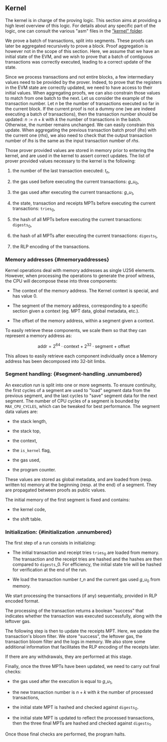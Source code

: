 ## Kernel

The kernel is in charge of the proving logic. This section aims at
providing a high level overview of this logic. For details about any
specific part of the logic, one can consult the various "asm" files in
the ["kernel"
folder](https://github.com/0xPolygonZero/plonky2/tree/main/evm/src/cpu/kernel).

We prove a batch of transactions, split into segments. These proofs can
later be aggregated recursively to prove a block. Proof aggregation is
however not in the scope of this section. Here, we assume that we have
an initial state of the EVM, and we wish to prove that a batch of
contiguous transactions was correctly executed, leading to a correct
update of the state.

Since we process transactions and not entire blocks, a few intermediary
values need to be provided by the prover. Indeed, to prove that the
registers in the EVM state are correctly updated, we need to have access
to their initial values. When aggregating proofs, we can also constrain
those values to match from one batch to the next. Let us consider the
example of the transaction number. Let $n$ be the number of transactions
executed so far in the current block. If the current proof is not a
dummy one (we are indeed executing a batch of transactions), then the
transaction number should be updated: $n := n+k$ with $k$ the number of
transactions in the batch. Otherwise, the number remains unchanged. We
can easily constrain this update. When aggregating the previous
transaction batch proof ($lhs$) with the current one ($rhs$), we also
need to check that the output transaction number of $lhs$ is the same as
the input transaction number of $rhs$.

Those prover provided values are stored in memory prior to entering the
kernel, and are used in the kernel to assert correct updates. The list
of prover provided values necessary to the kernel is the following:

1.  the number of the last transaction executed: $t_n$,

2.  the gas used before executing the current transactions: $g\_u_0$,

3.  the gas used after executing the current transactions: $g\_u_1$,

4.  the state, transaction and receipts MPTs before executing the
    current transactions: $\texttt{tries}_0$,

5.  the hash of all MPTs before executing the current transactions:
    $\texttt{digests}_0$,

6.  the hash of all MPTs after executing the current transactions:
    $\texttt{digests}_1$,

7.  the RLP encoding of the transactions.

### Memory addresses {#memoryaddresses}

Kernel operations deal with memory addresses as single U256 elements.
However, when processing the operations to generate the proof witness,
the CPU will decompose these into three components:

-   The context of the memory address. The Kernel context is special,
    and has value 0.

-   The segment of the memory address, corresponding to a specific
    section given a context (eg. MPT data, global metadata, etc.).

-   The offset of the memory address, within a segment given a context.

To easily retrieve these components, we scale them so that they can
represent a memory address as:

$$\mathrm{addr} = 2^{64} \cdot \mathrm{context} + 2^{32} \cdot \mathrm{segment} + \mathrm{offset}$$

This allows to easily retrieve each component individually once a Memory
address has been decomposed into 32-bit limbs.

### Segment handling: {#segment-handling .unnumbered}

An execution run is split into one or more segments. To ensure
continuity, the first cycles of a segment are used to \"load\" segment
data from the previous segment, and the last cycles to \"save\" segment
data for the next segment. The number of CPU cycles of a segment is
bounded by `MAX_CPU_CYCLES`, which can be tweaked for best performance.
The segment data values are:

-   the stack length,

-   the stack top,

-   the context,

-   the `is_kernel` flag,

-   the gas used,

-   the program counter.

These values are stored as global metadata, and are loaded from (resp.
written to) memory at the beginning (resp. at the end) of a segment.
They are propagated between proofs as public values.

The initial memory of the first segment is fixed and contains:

-   the kernel code,

-   the shift table.

### Initialization: {#initialization .unnumbered}

The first step of a run consists in initializing:

-   The initial transaction and receipt tries $\texttt{tries}_0$ are
    loaded from memory. The transaction and the receipt tries are hashed
    and the hashes are then compared to $\texttt{digests}\_0$. For
    efficiency, the initial state trie will be hashed for verification
    at the end of the run.

-   We load the transaction number $t\_n$ and the current gas used
    $g\_u_0$ from memory.

We start processing the transactions (if any) sequentially, provided in
RLP encoded format.

The processing of the transaction returns a boolean "success" that
indicates whether the transaction was executed successfully, along with
the leftover gas.

The following step is then to update the receipts MPT. Here, we update
the transaction's bloom filter. We store "success", the leftover gas,
the transaction bloom filter and the logs in memory. We also store some
additional information that facilitates the RLP encoding of the receipts
later.

If there are any withdrawals, they are performed at this stage.

Finally, once the three MPTs have been updated, we need to carry out
final checks:

-   the gas used after the execution is equal to $g\_u_1$,

-   the new transaction number is $n + k$ with $k$ the number of
    processed transactions,

-   the initial state MPT is hashed and checked against
    $\texttt{digests}_0$.

-   the initial state MPT is updated to reflect the processed
    transactions, then the three final MPTs are hashed and checked
    against $\texttt{digests}_1$.

Once those final checks are performed, the program halts.